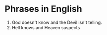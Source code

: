 # Phrases in English

1. God doesn't know and the Devil isn't telling.
2. Hell knows and Heaven suspects


